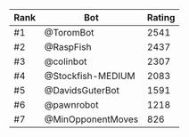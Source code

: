 Rank|Bot|Rating
---|---|---
#1|@ToromBot|2541
#2|@RaspFish|2437
#3|@colinbot|2307
#4|@Stockfish-MEDIUM|2083
#5|@DavidsGuterBot|1591
#6|@pawnrobot|1218
#7|@MinOpponentMoves|826
